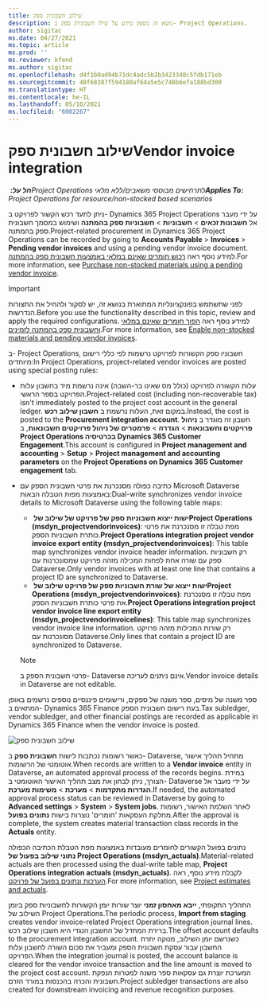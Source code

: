 ```yaml
---
title: שילוב חשבונית ספק
description: נושא זה מספק מידע על שילו חשבוניות ספק ב- Project Operations.
author: sigitac
ms.date: 04/27/2021
ms.topic: article
ms.prod: ''
ms.reviewer: kfend
ms.author: sigitac
ms.openlocfilehash: d4f1b0ad94b71dc4adc5b2b3423340c5fdb171eb
ms.sourcegitcommit: 40f68387f594180af64a5e5c748b6efa188bd300
ms.translationtype: HT
ms.contentlocale: he-IL
ms.lasthandoff: 05/10/2021
ms.locfileid: "6002267"
---
```

# <a name="vendor-invoice-integration"></a><span data-ttu-id="9e42c-103">שילוב חשבונית ספק</span><span class="sxs-lookup"><span data-stu-id="9e42c-103">Vendor invoice integration</span></span>

<span data-ttu-id="9e42c-104">_**חל על:** ‏Project Operations לתרחישים מבוססי משאבים/ללא מלאי_</span><span class="sxs-lookup"><span data-stu-id="9e42c-104">_**Applies To:** Project Operations for resource/non-stocked based scenarios_</span></span>

<span data-ttu-id="9e42c-105">ניתן לתעד רכש הקשור לפרויקט ב- Dynamics 365 Project Operations על ידי מעבר אל **חשבונות זכאים** > **חשבוניות** > **חשבוניות ספק בהמתנה** ושימוש במסמך חשבונית ספק בהמתנה.</span><span class="sxs-lookup"><span data-stu-id="9e42c-105">Project-related procurement in Dynamics 365 Project Operations can be recorded by going to **Accounts Payable** > **Invoices** > **Pending vendor invoices** and using a pending vendor invoice document.</span></span> <span data-ttu-id="9e42c-106">למידע נוסף ראה [רכוש חומרים שאינם במלאי באמצעות חשבונית ספק בהמתנה](../procurement/pending-vendor-invoices.md).</span><span class="sxs-lookup"><span data-stu-id="9e42c-106">For more information, see [Purchase non-stocked materials using a pending vendor invoice](../procurement/pending-vendor-invoices.md).</span></span>

> [!IMPORTANT]
> <span data-ttu-id="9e42c-107">לפני שתשתמש בפונקציונליות המתוארת בנושא זה, יש לסקור ולהחיל את התצורות הנדרשות.</span><span class="sxs-lookup"><span data-stu-id="9e42c-107">Before you use the functionality described in this topic, review and apply the required configurations.</span></span> <span data-ttu-id="9e42c-108">למידע נוסף ראה [הפוך חומרים שאינם במלאי וחשבונית ספק בהמתנה לזמינים](../procurement/configure-materials-nonstocked.md).</span><span class="sxs-lookup"><span data-stu-id="9e42c-108">For more information, see [Enable non-stocked materials and pending vendor invoices](../procurement/configure-materials-nonstocked.md).</span></span>

<span data-ttu-id="9e42c-109">ב- Project Operations, חשבוניו ספק הקשורות לפרויקט נרשמות לפי כללי רישום מיוחדים:</span><span class="sxs-lookup"><span data-stu-id="9e42c-109">In Project Operations, project-related vendor invoices are posted using special posting rules:</span></span>

- <span data-ttu-id="9e42c-110">עלות הקשורה לפרויקט (כולל מס שאינו בר-השבה) אינה נרשמת מיד בחשבון עלות הפרויקט בספר הראשי.</span><span class="sxs-lookup"><span data-stu-id="9e42c-110">Project-related cost (including non-recoverable tax) isn't immediately posted to the project cost account in the general ledger.</span></span> <span data-ttu-id="9e42c-111">במקום זאת, העלות נרשמת ב **חשבון שילוב רכש**.</span><span class="sxs-lookup"><span data-stu-id="9e42c-111">Instead, the cost is posted to the **Procurement integration account**.</span></span> <span data-ttu-id="9e42c-112">חשבון זה מוגדר ב **ניהול פרויקטים וחשבונאות** > **הגדרה** > **פרמטרים של ניהול פרויקטים חשבונאות**, ב **Project Operations בכרטיסיה Dynamics 365 Customer Engagement**.</span><span class="sxs-lookup"><span data-stu-id="9e42c-112">This account is configured in **Project management and accounting** > **Setup** > **Project management and accounting parameters** on the **Project Operations on Dynamics 365 Customer engagement** tab.</span></span>
- <span data-ttu-id="9e42c-113">כתיבה כפולה מסנכרנת את פרטי חשבונית הספק עם Microsoft Dataverse באמצעות מפות הטבלה הבאות:</span><span class="sxs-lookup"><span data-stu-id="9e42c-113">Dual-write synchronizes vendor invoice details to Microsoft Dataverse using the following table maps:</span></span>

     - <span data-ttu-id="9e42c-114">**ישות ייצוא חשבוניות ספק של פרויקט של שילוב של ‏Project Operations (‏‎msdyn_projectvendorinvoices‏)**: מפת טבלה זו מסנכרנת את פרטי כותרת חשבוניות הספק.</span><span class="sxs-lookup"><span data-stu-id="9e42c-114">**Project Operations integration project vendor invoice export entity (msdyn_projectvendorinvoices)**: This table map synchronizes vendor invoice header information.</span></span> <span data-ttu-id="9e42c-115">רק חשבוניות ספק עם שורה אחת לפחות המכילה מזהה פרויקט שמסונכרנות עם Dataverse.</span><span class="sxs-lookup"><span data-stu-id="9e42c-115">Only vendor invoices with at least one line that contains a project ID are synchronized to Dataverse.</span></span>
     - <span data-ttu-id="9e42c-116">**ישות ייצוא של שורת חשבוניות ספק של פרויקט שילוב של ‏Project Operations (‏‎msdyn_projectvendorinvoices‏)**: מפת טבלה זו מסנכרנת את פרטי כותרת חשבוניות הספק.</span><span class="sxs-lookup"><span data-stu-id="9e42c-116">**Project Operations integration project vendor invoice line export entity (msdyn_projectvendorinvoicelines)**: This table map synchronizes vendor invoice line information.</span></span> <span data-ttu-id="9e42c-117">רק שורות המכילות מזהה פרויקט מסונכרנות עם Dataverse.</span><span class="sxs-lookup"><span data-stu-id="9e42c-117">Only lines that contain a project ID are synchronized to Dataverse.</span></span>

     > [!NOTE]
     > <span data-ttu-id="9e42c-118">פרטי חשבונית הספק ב- Dataverse אינם ניתנים לעריכה.</span><span class="sxs-lookup"><span data-stu-id="9e42c-118">Vendor invoice details in Dataverse are not editable.</span></span>

<span data-ttu-id="9e42c-119">ספר משנה של מיסים, ספר משנה של ספקים, ורישומים פיננסיים נוספים נרשמים באופן המתאים ב- Dynamics 365 Finance בעת רישום חשבונית הספק.</span><span class="sxs-lookup"><span data-stu-id="9e42c-119">Tax subledger, vendor subledger, and other financial postings are recorded as applicable in Dynamics 365 Finance when the vendor invoice is posted.</span></span>

![שילוב חשבונית ספק](media/DW7VendorInvoice.png)

<span data-ttu-id="9e42c-121">כאשר רשומות נכתבות לישות **חשבונית ספק** ב- Dataverse, מתחיל תהליך אישור אוטומטי של הרשומות.</span><span class="sxs-lookup"><span data-stu-id="9e42c-121">When records are written to a **Vendor invoice** entity in Dataverse, an automated approval process of the records begins.</span></span> <span data-ttu-id="9e42c-122">במידת הצורך, ניתן לבחון את מצב תהליך האישור האוטומטי ב- Dataverse על ידי מעבר אל **הגדרות מתקדמות** > **מערכת** > **משימות מערכת**.</span><span class="sxs-lookup"><span data-stu-id="9e42c-122">If needed, the automated approval process status can be reviewed in Dataverse by going to **Advanced settings** > **System** > **System jobs**.</span></span> <span data-ttu-id="9e42c-123">לאחר השלמת האישור, רשומות מחלקת העסקאות 'חומרים' נוצרות בישות **נתונים בפועל**.</span><span class="sxs-lookup"><span data-stu-id="9e42c-123">After the approval is complete, the system creates material transaction class records in the **Actuals** entity.</span></span>

<span data-ttu-id="9e42c-124">נתונים בפועל הקשורים לחומרים מעובדות באמצעות מפת הטבלת הכתיבה הכפולה **נתוני שילוב בפעול של Project Operations‏ (msdyn_actuals)**.</span><span class="sxs-lookup"><span data-stu-id="9e42c-124">Material-related actuals are then processed using the dual-write table map, **Project Operations integration actuals (msdyn_actuals)**.</span></span> <span data-ttu-id="9e42c-125">לקבלת מידע נוסף, ראה [הערכות ונתונים בפועל של פרויקט](resource-dual-write-estimates-actuals.md).</span><span class="sxs-lookup"><span data-stu-id="9e42c-125">For more information, see [Project estimates and actuals](resource-dual-write-estimates-actuals.md).</span></span>

<span data-ttu-id="9e42c-126">התהליך התקופתי, **ייבא מאחסון זמני** יוצר שורות יומן הקשורות לחשבוניות ספק ביומן השילוב של Project Operations.</span><span class="sxs-lookup"><span data-stu-id="9e42c-126">The periodic process, **Import from staging** creates vendor invoice-related Project Operations integration journal lines.</span></span> <span data-ttu-id="9e42c-127">ברירת המחדל של החשבון הנגדי היא חשבון שילוב רכש.</span><span class="sxs-lookup"><span data-stu-id="9e42c-127">The offset account defaults to the procurement integration account.</span></span> <span data-ttu-id="9e42c-128">כשנרשם יומן השילוב, מנוקה יתרת החשבון עבור עסקת חשבונית הספק ומעביר את סכום השורה לחשבון עלות הפרויקט.</span><span class="sxs-lookup"><span data-stu-id="9e42c-128">When the integration journal is posted, the account balance is cleared for the vendor invoice transaction and the line amount is moved to the project cost account.</span></span> <span data-ttu-id="9e42c-129">המערכת יוצרת גם עסקאות ספר משנה למטרות הנפקת חשבונית והכרה בהכנסות במורד הזרם.</span><span class="sxs-lookup"><span data-stu-id="9e42c-129">Project subledger transactions are also created for downstream invoicing and revenue recognition purposes.</span></span>
